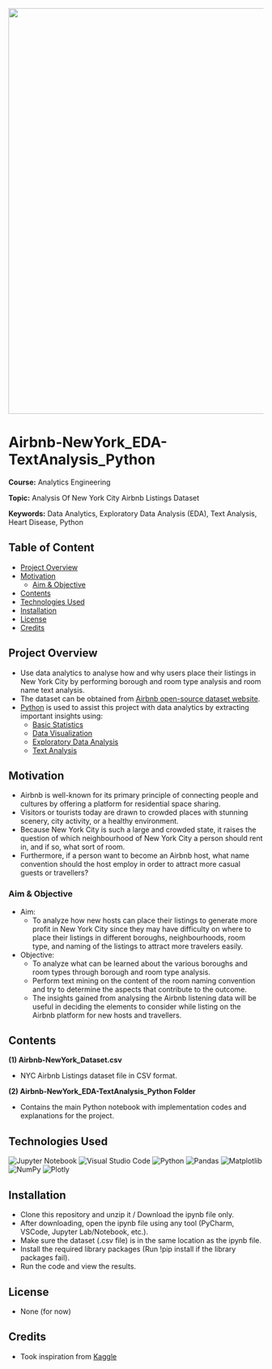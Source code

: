 <p align="center">
    <img width="800" src="https://miro.medium.com/max/1500/1*8Zcspj5yuoU5jsMv1xL7cg.png">
</p>

# Airbnb-NewYork_EDA-TextAnalysis_Python

**Course:** Analytics Engineering

**Topic:** Analysis Of New York City Airbnb Listings Dataset

**Keywords:** Data Analytics, Exploratory Data Analysis (EDA), Text Analysis, Heart Disease, Python



## Table of Content
- [Project Overview](#Project-Overview)
- [Motivation](#Motivation)
  - [Aim & Objective](#Aim--Objective)
- [Contents](#Contents)
- [Technologies Used](#Technologies-Used)
- [Installation](#Installation)
- [License](#License)
- [Credits](#Credits)



## Project Overview
- Use data analytics to analyse how and why users place their listings in New York City by performing borough and room type analysis and room name text analysis.
- The dataset can be obtained from [Airbnb open-source dataset website](http://insideairbnb.com/get-the-data/).
- [Python](https://www.python.org/) is used to assist this project with data analytics by extracting important insights using: 
  - [Basic Statistics](https://en.wikipedia.org/wiki/Statistics)
  - [Data Visualization](https://en.wikipedia.org/wiki/Data_and_information_visualization)
  - [Exploratory Data Analysis](https://en.wikipedia.org/wiki/Exploratory_data_analysis)
  - [Text Analysis](https://en.wikipedia.org/w/index.php?title=Text_analysis&redirect=no)



## Motivation
- Airbnb is well-known for its primary principle of connecting people and cultures by offering a platform for residential space sharing.
- Visitors or tourists today are drawn to crowded places with stunning scenery, city activity, or a healthy environment.
- Because New York City is such a large and crowded state, it raises the question of which neighbourhood of New York City a person should rent in, and if so, what sort of room.
- Furthermore, if a person want to become an Airbnb host, what name convention should the host employ in order to attract more casual guests or travellers?



### Aim & Objective
- Aim: 
  - To analyze how new hosts can place their listings to generate more profit in New York City since they may have difficulty on where to place their listings in different boroughs, neighbourhoods, room type, and naming of the listings to attract more travelers easily.
- Objective: 
    - To analyze what can be learned about the various boroughs and room types through borough and room type analysis.
    - Perform text mining on the content of the room naming convention and try to determine the aspects that contribute to the outcome.
    - The insights gained from analysing the Airbnb listening data will be useful in deciding the elements to consider while listing on the Airbnb platform for new hosts and travellers.



## Contents
**(1) Airbnb-NewYork_Dataset.csv**
  - NYC Airbnb Listings dataset file in CSV format.

**(2) Airbnb-NewYork_EDA-TextAnalysis_Python Folder**
  - Contains the main Python notebook with implementation codes and explanations for the project.



## Technologies Used
<p </p>

![Jupyter Notebook](https://img.shields.io/badge/jupyter-%23FA0F00.svg?style=for-the-badge&logo=jupyter&logoColor=white)
![Visual Studio Code](https://img.shields.io/badge/Visual%20Studio%20Code-0078d7.svg?style=for-the-badge&logo=visual-studio-code&logoColor=white)
![Python](https://img.shields.io/badge/python-3670A0?style=for-the-badge&logo=python&logoColor=ffdd54)
![Pandas](https://img.shields.io/badge/pandas-%23150458.svg?style=for-the-badge&logo=pandas&logoColor=white)
![Matplotlib](https://img.shields.io/badge/Matplotlib-%23#ffffff.svg?style=for-the-badge&logo=Matplotlib&logoColor=white)
![NumPy](https://img.shields.io/badge/numpy-%23013243.svg?style=for-the-badge&logo=numpy&logoColor=white)
![Plotly](https://img.shields.io/badge/Plotly-%233F4F75.svg?style=for-the-badge&logo=plotly&logoColor=white)

<p </p>



## Installation
- Clone this repository and unzip it / Download the ipynb file only.
- After downloading, open the ipynb file using any tool (PyCharm, VSCode, Jupyter Lab/Notebook, etc.).
- Make sure the dataset (.csv file) is in the same location as the ipynb file.
- Install the required library packages (Run !pip install if the library packages fail).
- Run the code and view the results.



## License
- None (for now)



## Credits
- Took inspiration from [Kaggle](https://www.kaggle.com/)


